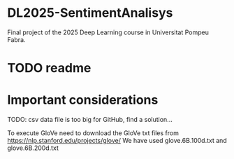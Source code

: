 # DL2025-SentimentAnalisys
Final project of the 2025 Deep Learning course in Universitat Pompeu Fabra.


# TODO readme


# Important considerations
TODO: csv data file is too big for GitHub, find a solution...

To execute GloVe need to download the GloVe txt files from https://nlp.stanford.edu/projects/glove/
We have used glove.6B.100d.txt and glove.6B.200d.txt

